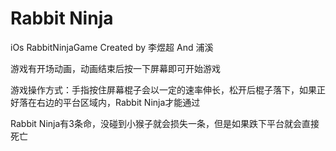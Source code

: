 # Rabbit Ninja
iOs RabbitNinjaGame
Created by 李煜超 And 浦溪

游戏有开场动画，动画结束后按一下屏幕即可开始游戏

游戏操作方式：手指按住屏幕棍子会以一定的速率伸长，松开后棍子落下，如果正好落在右边的平台区域内，Rabbit Ninja才能通过

Rabbit Ninja有3条命，没碰到小猴子就会损失一条，但是如果跌下平台就会直接死亡
